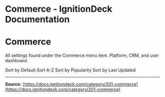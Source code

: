 # Commerce - IgnitionDeck Documentation

# Commerce

All settings found under the Commerce menu item. Platform, CRM, and user dashboard.

Sort by Default
Sort A-Z
Sort by Popularity
Sort by Last Updated



---
**Source:** [https://docs.ignitiondeck.com/category/201-commerce](https://docs.ignitiondeck.com/category/201-commerce)
